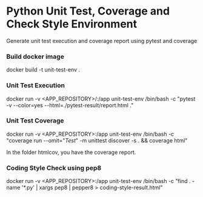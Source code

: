 # Python Unit Test, Coverage and Check Style Environment

Generate unit test execution and coverage report using pytest and coverage

### Build docker image

docker build -t unit-test-env .

### Unit Test Execution

docker run -v <APP_REPOSITORY>/:/app unit-test-env /bin/bash -c "pytest -v --color=yes --html=./pytest-result/report.html ."

### Unit Test Coverage 

docker run -v <APP_REPOSITORY>:/app unit-test-env /bin/bash -c "coverage run --omit="*Test*" -m unittest discover -s . && coverage html"

In the folder htmlcov, you have the coverage report.

### Coding Style Check using pep8
 
docker run -v <APP_REPOSITORY>:/app unit-test-env /bin/bash -c "find . -name '*.py' | xargs pep8 | pepper8 > coding-style-result.html"